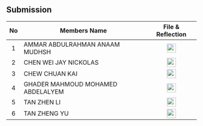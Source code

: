 ## Submission
| No | Members Name |  File & Reflection |
| :-----: |  ------ | :-----: | 
| 1 | AMMAR ABDULRAHMAN ANAAM MUDHSH |  <a href="https://github.com/miqbaltariq/SECP1513/tree/main/SECP1513-04/Swift tech/AMMAR ABDULRAHMAN ANAAM MUDHSH" ><img src="https://github.com/drshahizan/software-engineering/blob/main/project/project/sec01/curiousity/img/document1.png?raw=true" width="24px" height="24px" ></a> | 
| 2 | CHEN WEI JAY NICKOLAS | <a href="https://github.com/miqbaltariq/SECP1513/tree/main/SECP1513-04/Swift tech/CHEN WEI JAY NICKOLAS" ><img src="https://github.com/drshahizan/software-engineering/blob/main/project/project/sec01/curiousity/img/document1.png?raw=true" width="24px" height="24px" ></a> | 
| 3 | CHEW CHUAN KAI | <a href="https://github.com/miqbaltariq/SECP1513/tree/main/SECP1513-04/Swift tech/CHEW CHUAN KAI" ><img src="https://github.com/drshahizan/software-engineering/blob/main/project/project/sec01/curiousity/img/document1.png?raw=true" width="24px" height="24px" ></a> | 
| 4 | GHADER MAHMOUD MOHAMED ABDELALYEM | <a href="https://github.com/miqbaltariq/SECP1513/tree/main/SECP1513-04/Swift tech/GHADER MAHMOUD MOHAMED ABDELALYEM" ><img src="https://github.com/drshahizan/software-engineering/blob/main/project/project/sec01/curiousity/img/document1.png?raw=true" width="24px" height="24px" ></a> | 
| 5 | TAN ZHEN LI |  <a href="https://github.com/miqbaltariq/SECP1513/tree/main/SECP1513-04/Swift tech/TAN ZHEN LI" ><img src="https://github.com/drshahizan/software-engineering/blob/main/project/project/sec01/curiousity/img/document1.png?raw=true" width="24px" height="24px" ></a> |  
| 6 | TAN ZHENG YU |  <a href="https://github.com/miqbaltariq/SECP1513/tree/main/SECP1513-04/Swift tech/TAN ZHENG YU" ><img src="https://github.com/drshahizan/software-engineering/blob/main/project/project/sec01/curiousity/img/document1.png?raw=true" width="24px" height="24px" ></a> | 
